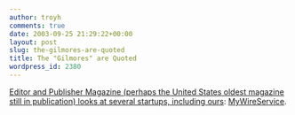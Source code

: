 ```yaml
---
author: troyh
comments: true
date: 2003-09-25 21:29:22+00:00
layout: post
slug: the-gilmores-are-quoted
title: The "Gilmores" are Quoted
wordpress_id: 2380
---
```


[Editor and Publisher Magazine (perhaps the United States oldest magazine still in publication) looks at several startups, including ours](http://www.mediainfo.com/editorandpublisher/features_columns/article_display.jsp?vnu_content_id=1984900): [MyWireService](http://www.mywireservice.com).
